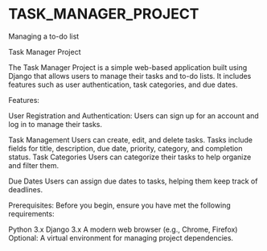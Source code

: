 # TASK_MANAGER_PROJECT
Managing a to-do list


Task Manager Project


The Task Manager Project is a simple web-based application built using Django that allows users to manage their tasks and to-do lists. It includes features such as user authentication, task categories, and due dates.

Features:

User Registration and Authentication:
Users can sign up for an account and log in to manage their tasks.

Task Management
Users can create, edit, and delete tasks.
Tasks include fields for title, description, due date, priority, category, and completion status.
Task Categories
Users can categorize their tasks to help organize and filter them.

Due Dates
Users can assign due dates to tasks, helping them keep track of deadlines.


Prerequisites:
Before you begin, ensure you have met the following requirements:

Python 3.x
Django 3.x
A modern web browser (e.g., Chrome, Firefox)
Optional: A virtual environment for managing project dependencies.
